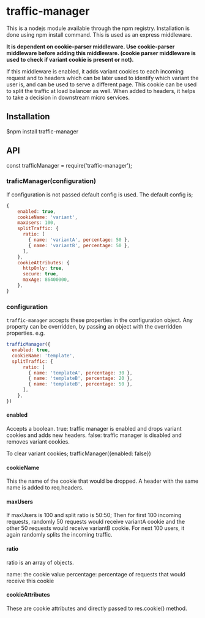 # traffic-manager
This is a nodejs module available through the npm registry. Installation is done using npm install command.
This is used as an express middleware.

**It is dependent on cookie-parser middleware. 
Use cookie-parser middleware before adding this middleware.
 (cookie parser middleware is used to check if variant cookie is present or not).**

If this middleware is enabled, it adds variant cookies to each incoming request and to headers which can be later used to identify which variant the user is,
and can be used to serve a different page.
This cookie can be used to split the traffic at load balancer as well.
When added to headers, it helps to take a decision in downstream micro services.

## Installation
$npm install traffic-manager

## API
const trafficManager = require('traffic-manager');

### traficManager(configuration)
If configuration is not passed default config is used.
The default config is;
```javascript 
{
    enabled: true,
    cookieName: 'variant',
    maxUsers: 100,
    splitTraffic: {
      ratio: [
        { name: 'variantA', percentage: 50 },
        { name: 'variantB', percentage: 50 },
      ],
    },
    cookieAttributes: {
      httpOnly: true,
      secure: true,
      maxAge: 86400000,
    },
}
```
### configuration
`traffic-manager` accepts these properties in the configuration object.
Any property can be overridden, by passing an object with the overridden properties.
e.g.
```javascript 
trafficManager({
  enabled: true,
  cookieName: 'template',
  splitTraffic: {
      ratio: [
        { name: 'templateA', percentage: 30 },
        { name: 'templateB', percentage: 20 },
        { name: 'templateB', percentage: 50 },
      ],
    },
})
```
#### enabled
Accepts a boolean.
true: traffic manager is enabled and drops variant cookies and adds new headers.
false: traffic manager is disabled and removes variant cookies. 

To clear variant cookies;
trafficManager({enabled: false})

#### cookieName
This the name of the cookie that would be dropped. A header with the same name is added to req.headers.

#### maxUsers
If maxUsers is 100 and split ratio is 50:50; Then for first 100 incoming requests, randomly 50 requests would receive variantA cookie and the other 50 requests
would receive variantB cookie. For next 100 users, it again randomly splits the incoming traffic.

#### ratio
ratio is an array of objects.

name: the cookie value 
percentage: percentage of requests that would receive this cookie

#### cookieAttributes
These are cookie attributes and directly passed to res.cookie() method.
  
  

